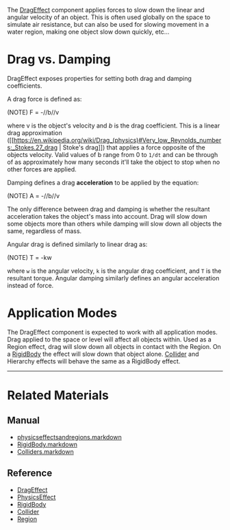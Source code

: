 The [DragEffect](https://github.com/zeroengineteam/ZeroDocs/code_reference/class_reference/DragEffect.markdown) component applies forces to slow down the linear and angular velocity of an object. This is often used globally on the space to simulate air resistance, but can also be used for slowing movement in a water region, making one object slow down quickly, etc...

 #  Drag vs. Damping
DragEffect exposes properties for setting both drag and damping coefficients.

A drag force is defined as:

(NOTE) F = -//b//v

where v is the object's velocity and *b* is the drag coefficient. This is a linear drag approximation ([[https://en.wikipedia.org/wiki/Drag_(physics)#Very_low_Reynolds_numbers:_Stokes.27_drag | Stoke's drag]]) that applies a force opposite of the objects velocity. Valid values of b range from 0 to `1/dt` and can be through of as approximately how many seconds it'll take the object to stop when no other forces are applied.

Damping defines a drag __acceleration__ to be applied by the equation:

(NOTE) A = -//b//v

The only difference between drag and damping is whether the resultant acceleration takes the object's mass into account. Drag will slow down some objects more than others while damping will slow down all objects the same, regardless of mass.

Angular drag is defined similarly to linear drag as:

(NOTE) T = -kw

where `w` is the angular velocity, `k` is the angular drag coefficient, and `T` is the resultant torque. Angular damping similarly defines an angular acceleration instead of force.

 #  Application Modes
The DragEffect component is expected to work with all application modes. Drag applied to the space or level will affect all objects within. Used as a Region effect, drag will slow down all objects in contact with the Region. On a [RigidBody](https://github.com/zeroengineteam/ZeroDocs/zero_editor_documentation/zeromanual/physics/physicseffectsandregions/RigidBody.markdown) the effect will slow down that object alone. [Collider](https://github.com/zeroengineteam/ZeroDocs/zero_editor_documentation/zeromanual/physics/physicseffectsandregions/Colliders.markdown) and Hierarchy effects will behave the same as a RigidBody effect.

---
 #  Related Materials
 ##  Manual
- [physicseffectsandregions.markdown](https://github.com/zeroengineteam/ZeroDocs/zero_editor_documentation/zeromanual/physics/physicseffectsandregions.markdown)
- [RigidBody.markdown](https://github.com/zeroengineteam/ZeroDocs/zero_editor_documentation/zeromanual/physics/physicseffectsandregions/RigidBody.markdown)
- [Colliders.markdown](https://github.com/zeroengineteam/ZeroDocs/zero_editor_documentation/zeromanual/physics/physicseffectsandregions/Colliders.markdown)

 ##  Reference
- [DragEffect](https://github.com/zeroengineteam/ZeroDocs/code_reference/class_reference/DragEffect.markdown)
- [PhysicsEffect](https://github.com/zeroengineteam/ZeroDocs/code_reference/class_reference/PhysicsEffect.markdown)
- [RigidBody](https://github.com/zeroengineteam/ZeroDocs/code_reference/class_reference/RigidBody.markdown)
- [Collider](https://github.com/zeroengineteam/ZeroDocs/code_reference/class_reference/Collider.markdown)
- [Region](https://github.com/zeroengineteam/ZeroDocs/code_reference/class_reference/Region.markdown) 

 